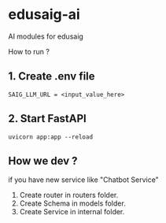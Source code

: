 # edusaig-ai

AI modules for edusaig

How to run ?


## 1. Create .env file

```
SAIG_LLM_URL = <input_value_here>
```

## 2. Start FastAPI

```
uvicorn app:app --reload
```


## How we dev ?
if you have new service like "Chatbot Service"
1. Create router in routers folder.
2. Create Schema in  models folder.
3. Create Service in internal folder.




